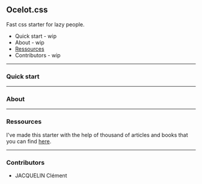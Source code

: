 ## Ocelot.css

Fast css starter for lazy people.

* Quick start - wip
* About - wip
* [Ressources](/doc/ressources.md)
* Contributors - wip

---

### Quick start

---

### About

---

### Ressources

I've made this starter with the help of thousand of articles and books that you can find [here](www.google.com).

---

### Contributors

- JACQUELIN Clément
